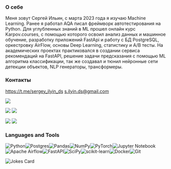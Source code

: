 ### О себе
Меня зовут Сергей Ильин, с марта 2023 года я изучаю Machine Learning. Ранее я работал AQA писал фреймворк автотестирования на Python.
Для углубленных знаний в ML прошел онлайн курс Karpov.courses, c помощью которого освоил анализ данных и машинное обучение, разработку приложений FastApi и работу с БД PostgreSQL, оркестровку AirFlow, основы Deep Learning, статистику и А/В тесты.
На академических проектах практиковался в создании сервиса рекомендаций на FastAPI, решение задачи предсказания с помощью МL алгоритма классификации, так же создавал и тюнил нейронные сети детекции объектов, NLP генераторы, трансформеры.

### Контакты
https://t.me/sergey_ilyin_ds
s.ilyin.ds@gmail.com

![](https://github-profile-summary-cards.vercel.app/api/cards/profile-details?username=sergeycommit&theme=default)

![](https://github-profile-summary-cards.vercel.app/api/cards/most-commit-language?username=sergeycommit&theme=default) ![](https://github-profile-summary-cards.vercel.app/api/cards/repos-per-language?username=sergeycommit&theme=default)

![](https://github-profile-summary-cards.vercel.app/api/cards/stats?username=sergeycommit&theme=default) ![](https://github-profile-summary-cards.vercel.app/api/cards/productive-time?username=sergeycommit&theme=default)

### Languages and Tools

![Python](https://img.shields.io/badge/python-3670A0?style=for-the-badge&logo=python&logoColor=ffdd54)![Postgres](https://img.shields.io/badge/postgres-%23316192.svg?style=for-the-badge&logo=postgresql&logoColor=white)![Pandas](https://img.shields.io/badge/pandas-%23150458.svg?style=for-the-badge&logo=pandas&logoColor=white)![NumPy](https://img.shields.io/badge/numpy-%23013243.svg?style=for-the-badge&logo=numpy&logoColor=white)![PyTorch](https://img.shields.io/badge/PyTorch-%23EE4C2C.svg?style=for-the-badge&logo=PyTorch&logoColor=white)![Jupyter Notebook](https://img.shields.io/badge/jupyter-%23FA0F00.svg?style=for-the-badge&logo=jupyter&logoColor=white)![Apache Airflow](https://img.shields.io/badge/Apache%20Airflow-017CEE?style=for-the-badge&logo=Apache%20Airflow&logoColor=white)![FastAPI](https://img.shields.io/badge/FastAPI-005571?style=for-the-badge&logo=fastapi)![SciPy](https://img.shields.io/badge/SciPy-%230C55A5.svg?style=for-the-badge&logo=scipy&logoColor=%white)![scikit-learn](https://img.shields.io/badge/scikit--learn-%23F7931E.svg?style=for-the-badge&logo=scikit-learn&logoColor=white)![Docker](https://img.shields.io/badge/docker-%230db7ed.svg?style=for-the-badge&logo=docker&logoColor=white)![Git](https://img.shields.io/badge/git-%23F05033.svg?style=for-the-badge&logo=git&logoColor=white)

![Jokes Card](https://readme-jokes.vercel.app/api)
